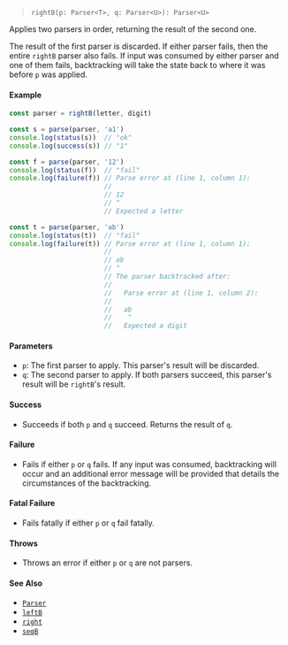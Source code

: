 <!--
 Copyright (c) 2020 Thomas J. Otterson
 
 This software is released under the MIT License.
 https://opensource.org/licenses/MIT
-->

> `rightB(p: Parser<T>, q: Parser<U>): Parser<U>`

Applies two parsers in order, returning the result of the second one.

The result of the first parser is discarded. If either parser fails, then the entire `rightB` parser also fails. If input was consumed by either parser and one of them fails, backtracking will take the state back to where it was before `p` was applied.

#### Example

```javascript
const parser = rightB(letter, digit)

const s = parse(parser, 'a1')
console.log(status(s))  // "ok"
console.log(success(s)) // "1"

const f = parse(parser, '12')
console.log(status(f))  // "fail"
console.log(failure(f)) // Parse error at (line 1, column 1):
                        //
                        // 12
                        // ^
                        // Expected a letter

const t = parse(parser, 'ab')
console.log(status(t))  // "fail"
console.log(failure(t)) // Parse error at (line 1, column 1):
                        //
                        // ab
                        // ^
                        // The parser backtracked after:
                        //
                        //   Parse error at (line 1, column 2):
                        //
                        //   ab
                        //    ^
                        //   Expected a digit
```

#### Parameters

* `p`: The first parser to apply. This parser's result will be discarded.
* `q`: The second parser to apply. If both parsers succeed, this parser's result will be `rightB`'s result.

#### Success

* Succeeds if both `p` and `q` succeed. Returns the result of `q`.

#### Failure

* Fails if either `p` or `q` fails. If any input was consumed, backtracking will occur and an additional error message will be provided that details the circumstances of the backtracking.

#### Fatal Failure

* Fails fatally if either `p` or `q` fail fatally.

#### Throws

* Throws an error if either `p` or `q` are not parsers.

#### See Also

* [`Parser`](../types/parser.md)
* [`leftB`](leftb.md)
* [`right`](rightb.md)
* [`seqB`](seqb.md)